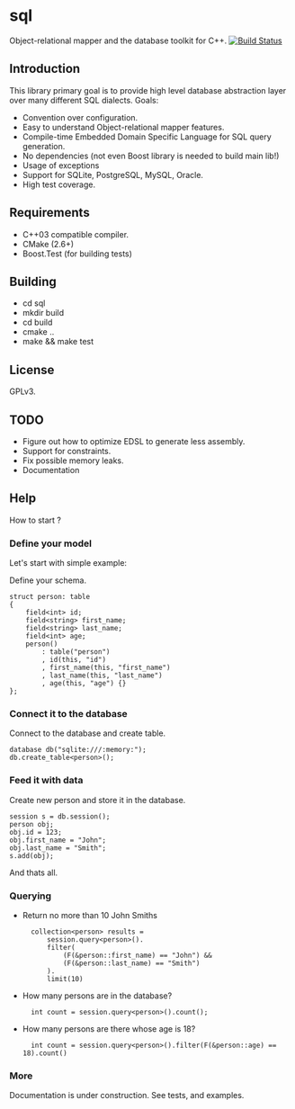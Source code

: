 # sql

Object-relational mapper and the database toolkit for C++.
[![Build Status](https://secure.travis-ci.org/mpapierski/sql.png)](http://travis-ci.org/mpapierski/sql)

## Introduction

This library primary goal is to provide high level database abstraction layer over many
different SQL dialects. Goals:

* Convention over configuration.
* Easy to understand Object-relational mapper features.
* Compile-time Embedded Domain Specific Language for SQL query generation.
* No dependencies (not even Boost library is needed to build main lib!)
* Usage of exceptions
* Support for SQLite, PostgreSQL, MySQL, Oracle.
* High test coverage.

## Requirements

* C++03 compatible compiler.
* CMake (2.6+)
* Boost.Test (for building tests)

## Building

* cd sql
* mkdir build
* cd build
* cmake ..
* make && make test

## License

GPLv3.

## TODO

* Figure out how to optimize EDSL to generate less assembly.
* Support for constraints.
* Fix possible memory leaks.
* Documentation

## Help

How to start ?

### Define your model

Let's start with simple example:

Define your schema.

	struct person: table
	{
		field<int> id;
		field<string> first_name;
		field<string> last_name;
		field<int> age;
		person()
			: table("person")
			, id(this, "id")
			, first_name(this, "first_name")
			, last_name(this, "last_name")
			, age(this, "age") {}
	};

### Connect it to the database

Connect to the database and create table.

	database db("sqlite:///:memory:");
	db.create_table<person>();

### Feed it with data

Create new person and store it in the database.

	session s = db.session();
	person obj;
	obj.id = 123;
	obj.first_name = "John";
	obj.last_name = "Smith";
	s.add(obj);
	
And thats all.

### Querying

* Return no more than 10 John Smiths

		collection<person> results =
			session.query<person>().
			filter(
				(F(&person::first_name) == "John") &&
				(F(&person::last_name) == "Smith")
			).
			limit(10)

* How many persons are in the database?

		int count = session.query<person>().count();

* How many persons are there whose age is 18?

		int count = session.query<person>().filter(F(&person::age) == 18).count()

### More

Documentation is under construction. See tests, and examples.
